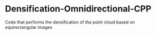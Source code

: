 # Densification-Omnidirectional-CPP
Code that performs the densification of the point cloud based on equirectangular images
